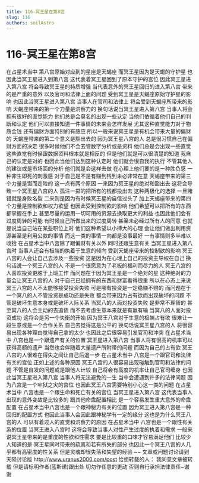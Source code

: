 ```yaml
---
title: 116-冥王星在第8宫
slug: 116
authors: soilAstro
---
```


# 116-冥王星在第8宫
在占星术当中
第八宫原始对应到的星座是天蝎座
而冥王星因为是天蝎的守护星
也因此当冥王星进入到第八宫
这代表着冥王星回到了原本守护的宫位
因此冥王星进入第八宫
将会导致冥王星的特质增强
当代表意外的冥王星回归的进入第八宫
带来的是严重的意外
以及官司和法律上面的问题
受到冥王星是天蝎座原始守护星的影响
也因此当冥王星进入第八宫
当事人在官司和法律上
将会受到天蝎座所带来的影响
天蝎座带来的第一个力量是洞察力的
换句话说当冥王星进入第八宫
当事人将会拥有很好的直觉能力
他们总是会莫名的出现一些认定
当他们依循着他们自己的判断和认定
他们可以直接知道一件事情的未来会怎样发展
尤其这种直觉能力对于物质金钱
还有偏财方面特别的有感应
所以一般来说冥王星是有机会带来大量的偏财的
天蝎座带来的第二个意义是豁出去的
因为冥王星八宫的人
总是很习惯自己在偏财方面的决定
很多时候他们不会去管数字分析或是资料
他们总是会出现一些直觉
这些直觉有时候跟数据资料根本就是相反的
但是他们就是可以很清楚的知道
我自己的认定是对的
也因此当他们达到这种认定时
他们就会很自我的执行
不管其他人的建议或是市场面的分析
他们就是会这样去做
在心理上他们要的是一种胜负感
一种非生即死的刺激感
对于自己是不是有赚到钱到未必非常在意
天蝎座带来的第三个力量是铤而走险的
这一点有两个原因
一来因为冥王星的绝对和豁出去
这将会导致一个冥王星八宫的人
孤注一掷的把所有的钱都投出去
这种两极化的选择
一旦赌错就是身败名裂
二来则是因为有时候冥王星的自信过头了
加上天蝎座带来的第四个力量是控制欲和权力欲望
也因此受到控制欲的影响
他们希望可以把所有的东西都掌握在手上
甚至尽量的运用一切可用的资源去换取更大的利益
也因此他们会有过度周转的可能
有时候自己所做出来的过度周转
甚至未必经过所有人的同意
也就是说当自己站在某些职位上时
他们这种希望以小搏大的心理
会让他们做出利用资源甚至是利用公款的事情
而这一类的事情一向都是没事最好
一有事情则多半难以收拾
在占星术当中八宫除了跟偏财有关以外
同时还跟生意有关
当冥王星进入第八宫时
当事人还会有极端的执着于生意的倾向
受到天蝎座带来的控制欲的影响
冥王八宫的人会让自己去涉及一些投资
这是因为在心理上自己的投资主导权在自己
换句话说一个冥王八宫的人
不是一个很愿意为了老板的福利而尽力的人
冥王八宫的人喜欢投资更胜于上班工作
而问题在于因为冥王星是一个绝对的星
这种绝对的力量会让冥王八宫的人
对于自己已经拥有的东西和财富看得很重
所以在心态上来说
冥王八宫的人不太能够接受投资失败
可是哪有投资是一定稳赚不赔的
而问题在于一个冥八的人不管投资是成功还是失败
都会带来因为占有欲而出现破坏的问题
不管是破坏生意本身或是破坏人际关系
当冥八的人面对投资失败
是非常不理智的
甚至冥八的人会主动的去追债
而不去考虑生意本来就是有赢有输
当冥八的人面对投资成功
这将会是另一个失衡的开始
因为冥王八宫对于生意的极端占有欲
很难让一段生意或是一个合作关系
自己去觉得这是公平的
换句话说冥王星八宫的人
将很容易出现各种理由觉得自己拿的太少
也因此之后很容易引发官司和冲突
在占星术当中
八宫也是一个跟遗产有关的位置
冥王星进入第八宫
当事人将有很高的机率可以获得高额的遗产
当然也会伴随着大量遗产所附带的问题
而因为自己的占有欲
冥王八宫的人很难在得失之间让自己后退一步
在占星术当中
八宫是一个跟官司和法律有关的宫位
正如上述的各种原因
冥王八宫的人很容易出现碰触到官司和法律的问题
不管是自发的问题或是跟他人计较
自己将会有高度的机率让自己官司缠身
也因此当冥王星进入第八宫
当事人将无法避免的一生
当中会遭遇到许多的法律问题
因为八宫是一个牢狱之灾的宫位
也因此冥王八宫需要特别小心这一类的问题
在占星术当中
八宫也是一个跟生命和死亡有关的宫位
当冥王星进入第八宫
这代表当事人出现的意外变故是比较多的
跟其他命盘配置相比
是一个容易发生重大意外的命盘配置
在占星术当中八宫也是一个跟神秘力有关的位置
因为冥王进入第八宫是一种回归的配置方式
也因此当事人会因此跟神秘学有一定的缘分
这也是为什么冥王八宫的人
可以有着过人的直觉和洞察力的原因
在占星术当中
八宫也是一个跟性有关系的位置
当冥王进入八宫时
这将会导致当事人对性产生过度的执着和需求
一般来说冥王星带来的是重度的性欲和性需求
要是比较重的口味才容易满足他们
比较少人知道的是
冥王星同时带来的疏离和若有所失的部分
也因此一个冥王八宫的人几乎都有高密度的性关系
但是灵魂却很失落和失望的经验
~~
文章或问题讨论请到天陨讨论版
http;//www.uranus2000.com/post
给想转载的人：
我同意文章被转载
但是请标明作者(蓝斯诺)跟出处
切勿作任意的更动
否则自行承担法律责任~谢谢
  